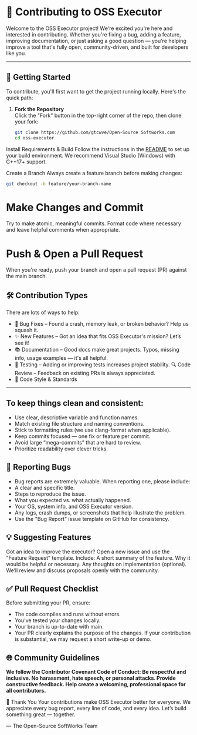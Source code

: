 # 🤝 Contributing to OSS Executor

Welcome to the OSS Executor project! We're excited you're here and interested in contributing. Whether you're fixing a bug, adding a feature, improving documentation, or just asking a good question — you're helping improve a tool that's fully open, community-driven, and built for developers like you.

---

## 🚀 Getting Started

To contribute, you'll first want to get the project running locally. Here's the quick path:

1. **Fork the Repository**  
   Click the "Fork" button in the top-right corner of the repo, then clone your fork:

   ```bash
   git clone https://github.com/gtcwve/Open-Source Softworks.com
   cd oss-executor
    ```
Install Requirements & Build
Follow the instructions in the [README](https://github.com/gctwve/Open-Source-Softworks-/blob/main/README.md) to set up your build environment.
We recommend Visual Studio (Windows) with C++17+ support.

Create a Branch
Always create a feature branch before making changes:
```bash
git checkout -b feature/your-branch-name
```
# Make Changes and Commit
Try to make atomic, meaningful commits. Format code where necessary and leave helpful comments when appropriate.

# Push & Open a Pull Request
When you're ready, push your branch and open a pull request (PR) against the main branch.

## 🛠️ Contribution Types
There are lots of ways to help:
- 🐛 Bug Fixes – Found a crash, memory leak, or broken behavior? Help us squash it.
- ✨ New Features – Got an idea that fits OSS Executor's mission? Let’s see it!
- 📚 Documentation – Good docs make great projects. Typos, missing info, usage examples — it's all helpful.
- 🧪 Testing – Adding or improving tests increases project stability.
🔍 Code Review – Feedback on existing PRs is always appreciated.
- 📐 Code Style & Standards

---

## To keep things clean and consistent:
- Use clear, descriptive variable and function names.
- Match existing file structure and naming conventions.
- Stick to formatting rules (we use clang-format when applicable).
- Keep commits focused — one fix or feature per commit.
- Avoid large “mega-commits” that are hard to review.
- Prioritize readability over clever tricks.

## 🧪 Reporting Bugs
- Bug reports are extremely valuable. When reporting one, please include:
- A clear and specific title.
- Steps to reproduce the issue.
- What you expected vs. what actually happened.
- Your OS, system info, and OSS Executor version.
- Any logs, crash dumps, or screenshots that help illustrate the problem.
- Use the "Bug Report" issue template on GitHub for consistency.

## 💡 Suggesting Features
Got an idea to improve the executor? Open a new issue and use the "Feature Request" template. Include:
A short summary of the feature.
Why it would be helpful or necessary.
Any thoughts on implementation (optional).
We’ll review and discuss proposals openly with the community.

## ✅ Pull Request Checklist
Before submitting your PR, ensure:
 - The code compiles and runs without errors.
 - You’ve tested your changes locally.
 - Your branch is up-to-date with main.
 - Your PR clearly explains the purpose of the changes.
If your contribution is substantial, we may request a short write-up or demo.

## 🌐 Community Guidelines
**We follow the Contributor Covenant Code of Conduct:
Be respectful and inclusive.
No harassment, hate speech, or personal attacks.
Provide constructive feedback.
Help create a welcoming, professional space for all contributors.**

🙌 Thank You
Your contributions make OSS Executor better for everyone.
We appreciate every bug report, every line of code, and every idea.
Let’s build something great — together.

— The Open-Source SoftWorks Team

